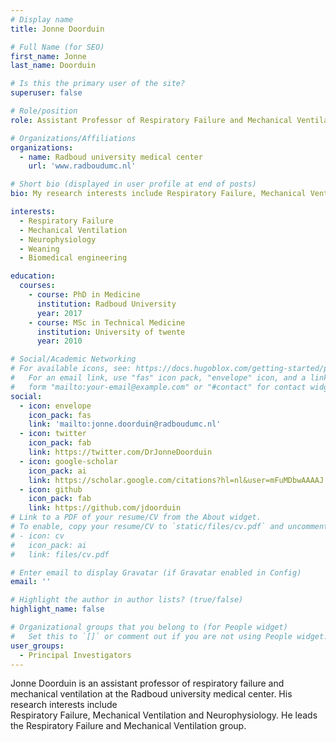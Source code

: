 ```yaml
---
# Display name
title: Jonne Doorduin

# Full Name (for SEO)
first_name: Jonne
last_name: Doorduin

# Is this the primary user of the site?
superuser: false

# Role/position
role: Assistant Professor of Respiratory Failure and Mechanical Ventilation

# Organizations/Affiliations
organizations:
  - name: Radboud university medical center
    url: 'www.radboudumc.nl'

# Short bio (displayed in user profile at end of posts)
bio: My research interests include Respiratory Failure, Mechanical Ventilation and Neurophysiology.

interests:
  - Respiratory Failure
  - Mechanical Ventilation
  - Neurophysiology
  - Weaning
  - Biomedical engineering

education:
  courses:
    - course: PhD in Medicine
      institution: Radboud University
      year: 2017
    - course: MSc in Technical Medicine
      institution: University of twente
      year: 2010

# Social/Academic Networking
# For available icons, see: https://docs.hugoblox.com/getting-started/page-builder/#icons
#   For an email link, use "fas" icon pack, "envelope" icon, and a link in the
#   form "mailto:your-email@example.com" or "#contact" for contact widget.
social:
  - icon: envelope
    icon_pack: fas
    link: 'mailto:jonne.doorduin@radboudumc.nl'
  - icon: twitter
    icon_pack: fab
    link: https://twitter.com/DrJonneDoorduin
  - icon: google-scholar
    icon_pack: ai
    link: https://scholar.google.com/citations?hl=nl&user=mFuMDbwAAAAJ
  - icon: github
    icon_pack: fab
    link: https://github.com/jdoorduin
# Link to a PDF of your resume/CV from the About widget.
# To enable, copy your resume/CV to `static/files/cv.pdf` and uncomment the lines below.
# - icon: cv
#   icon_pack: ai
#   link: files/cv.pdf

# Enter email to display Gravatar (if Gravatar enabled in Config)
email: ''

# Highlight the author in author lists? (true/false)
highlight_name: false

# Organizational groups that you belong to (for People widget)
#   Set this to `[]` or comment out if you are not using People widget.
user_groups:
  - Principal Investigators
---
```


Jonne Doorduin is an assistant professor of respiratory failure and mechanical ventilation at the Radboud university medical center. His research interests include  
Respiratory Failure, Mechanical Ventilation and Neurophysiology. He leads the Respiratory Failure and Mechanical Ventilation group.